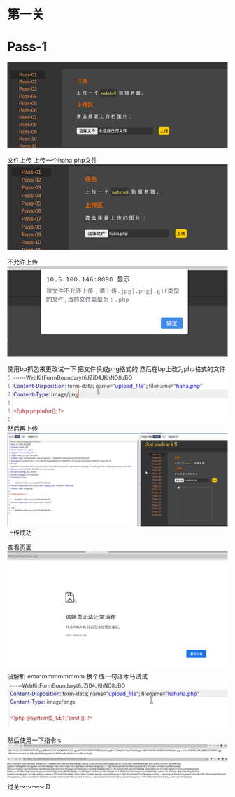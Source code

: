 # 第一关
# Pass-1

![image](./images/image1.png)

文件上传
上传一个haha.php文件
![image](./images/image2.png)

不允许上传
![image](./images/image3.png)

使用bp抓包来更改试一下
把文件换成png格式的
然后在bp上改为php格式的文件
![image](./images/image5.png)
然后再上传
![image](./images/image4.png)
上传成功

查看页面
![image](./images/image6.png)
没解析
emmmmmmmmmm
换个成一句话木马试试
![image](./images/image7.png)

然后使用一下指令ls
![image](./images/image8.png)
![image](./images/image9.png)
过关～～～～:D




